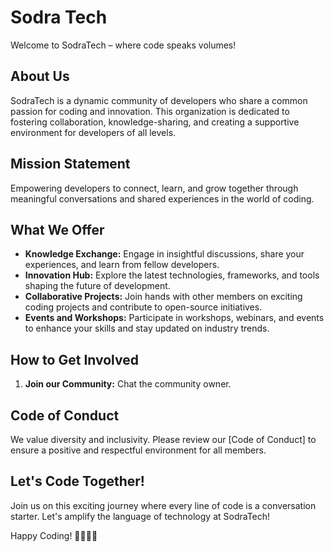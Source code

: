 # Sodra Tech

Welcome to SodraTech – where code speaks volumes!

## About Us
SodraTech is a dynamic community of developers who share a common passion for coding and innovation. This organization is dedicated to fostering collaboration, knowledge-sharing, and creating a supportive environment for developers of all levels.

## Mission Statement
Empowering developers to connect, learn, and grow together through meaningful conversations and shared experiences in the world of coding.

## What We Offer
- **Knowledge Exchange:** Engage in insightful discussions, share your experiences, and learn from fellow developers.
- **Innovation Hub:** Explore the latest technologies, frameworks, and tools shaping the future of development.
- **Collaborative Projects:** Join hands with other members on exciting coding projects and contribute to open-source initiatives.
- **Events and Workshops:** Participate in workshops, webinars, and events to enhance your skills and stay updated on industry trends.

## How to Get Involved
1. **Join our Community:** Chat the community owner.

## Code of Conduct
We value diversity and inclusivity. Please review our [Code of Conduct] to ensure a positive and respectful environment for all members.

## Let's Code Together!
Join us on this exciting journey where every line of code is a conversation starter. Let's amplify the language of technology at SodraTech!

Happy Coding! 👩‍💻👨‍💻
